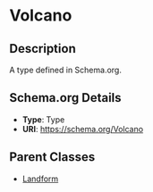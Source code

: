 # Volcano

## Description
A type defined in Schema.org.

## Schema.org Details
- **Type**: Type
- **URI**: https://schema.org/Volcano

## Parent Classes
- [Landform](../Landform.md)

